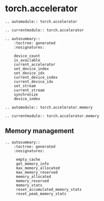 # torch.accelerator

```{eval-rst}
.. automodule:: torch.accelerator
```

```{eval-rst}
.. currentmodule:: torch.accelerator
```

```{eval-rst}
.. autosummary::
    :toctree: generated
    :nosignatures:

    device_count
    is_available
    current_accelerator
    set_device_index
    set_device_idx
    current_device_index
    current_device_idx
    set_stream
    current_stream
    synchronize
    device_index
```

```{eval-rst}
.. automodule:: torch.accelerator.memory
```
```{eval-rst}
.. currentmodule:: torch.accelerator.memory
```

## Memory management
```{eval-rst}
.. autosummary::
    :toctree: generated
    :nosignatures:

     empty_cache
     get_memory_info
     max_memory_allocated
     max_memory_reserved
     memory_allocated
     memory_reserved
     memory_stats
     reset_accumulated_memory_stats
     reset_peak_memory_stats
```

